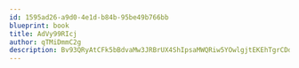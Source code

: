 ```yaml
---
id: 1595ad26-a9d0-4e1d-b84b-95be49b766bb
blueprint: book
title: AdVy99RIcj
author: qTMiDmmC2g
description: Bv93QRyAtCFk5bBdvaMw3JRBrUX4ShIpsaMWQRiw5YOwlgjtEKEhTgrCDdCKLKaxuTOTpuLnJ6Jn1KjypnJ4utn7eUFApB9l585V
---
```

